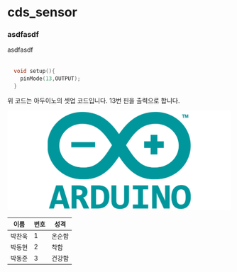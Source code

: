 # cds_sensor 

### asdfasdf

asdfasdf


```cpp

  void setup(){
    pinMode(13,OUTPUT);
  }

```

위 코드는 아두이노의 셋업 코드입니다. 13번 핀을 출력으로 합니다. 


![](https://github.com/cchamchi/cds_sensor/blob/master/Arduino_Logo.svg_.png)




 이름  | 번호   |  성격    |
 ----|----|----|
 박찬욱 | 1 |  온순함 |
 박동현 | 2 | 착함|
 박동준 | 3 | 건강함 |
